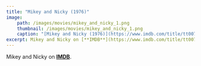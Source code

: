 ```yaml
---
title: "Mikey and Nicky (1976)"
image:
    path: /images/movies/mikey_and_nicky_1.png
    thumbnail: /images/movies/mikey_and_nicky_1.png
    caption: "[Mikey and Nicky (1976)](https://www.imdb.com/title/tt0074901/)"
excerpt: Mikey and Nicky on [**IMDB**](https://www.imdb.com/title/tt0074901/).
---
```


Mikey and Nicky on [**IMDB**](https://www.imdb.com/title/tt0074901/).

